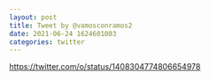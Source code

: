 ```yaml
--- 
layout: post 
title: Tweet by @vamosconramos2 
date: 2021-06-24 1624601003 
categories: twitter 
--- 
```

https://twitter.com/o/status/1408304774806654978